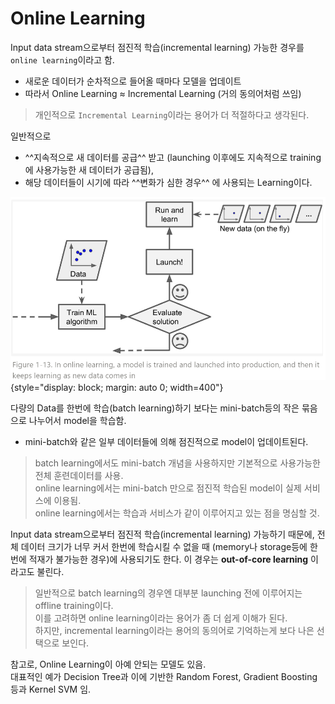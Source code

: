 # Online Learning

Input data stream으로부터 점진적 학습(incremental learning) 가능한 경우를 `online learning`이라고 함.

* 새로운 데이터가 순차적으로 들어올 때마다 모델을 업데이트
* 따라서 Online Learning ≈ Incremental Learning (거의 동의어처럼 쓰임)

> 개인적으로 `Incremental Learning`이라는 용어가 더 적절하다고 생각된다.

일반적으로 

* ^^지속적으로 새 데이터를 공급^^ 받고 (launching 이후에도 지속적으로 training에 사용가능한 새 데이터가 공급됨), 
* 해당 데이터들이 시기에 따라 ^^변화가 심한 경우^^ 에 사용되는 Learning이다.

![](../img/ch00/online_learning.png){style="display: block; margin: auto 0; width=400"}

다량의 Data를 한번에 학습(batch learning)하기 보다는 mini-batch등의 작은 묶음으로 나누어서 model을 학습함.

* mini-batch와 같은 일부 데이터들에 의해 점진적으로 model이 업데이트된다.

> batch learning에서도 mini-batch 개념을 사용하지만 기본적으로 사용가능한 전체 훈련데이터를 사용.  
> online learning에서는 mini-batch 만으로 점진적 학습된 model이 실제 서비스에 이용됨.  
> online learning에서는 학습과 서비스가 같이 이루어지고 있는 점을 명심할 것.

Input data stream으로부터 점진적 학습(incremental learning) 가능하기 때문에, 전체 데이터 크기가 너무 커서 한번에 학습시킬 수 없을 때 (memory나 storage등에 한번에 적재가 불가능한 경우)에 사용되기도 한다. 이 경우는 **out-of-core learning** 이라고도 불린다. 

> 일반적으로 batch learning의 경우엔 대부분 launching 전에 이루어지는 offline training이다.  
> 이를 고려하면 online learning이라는 용어가 좀 더 쉽게 이해가 된다.  
> 하지만, incremental learning이라는 용어의 동의어로 기억하는게 보다 나은 선택으로 보인다. 

 참고로, Online Learning이 아예 안되는 모델도 있음.  
 대표적인 예가 Decision Tree과 이에 기반한 Random Forest, Gradient Boosting 등과 Kernel SVM 임. 